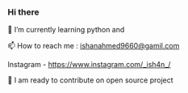 ### Hi there 
🌱 I’m currently learning python and 

📫 How to reach me : ishanahmed9660@gamil.com

   Instagram - https://www.instagram.com/_ish4n_/
    
🔭 I am ready to contribute on open source project


<!--
**Ishanahmed07/Ishanahmed07** is a ✨ _special_ ✨ repository because its `README.md` (this file) appears on your GitHub profile.

Here are some ideas to get you started:

- 🔭 I’m currently working on ...
- 🌱 I’m currently learning ...
- 👯 I’m looking to collaborate on ...
- 🤔 I’m looking for help with ...
- 💬 Ask me about ...
- 📫 How to reach me: ...
- 😄 Pronouns: ...
- ⚡ Fun fact: ...
-->
